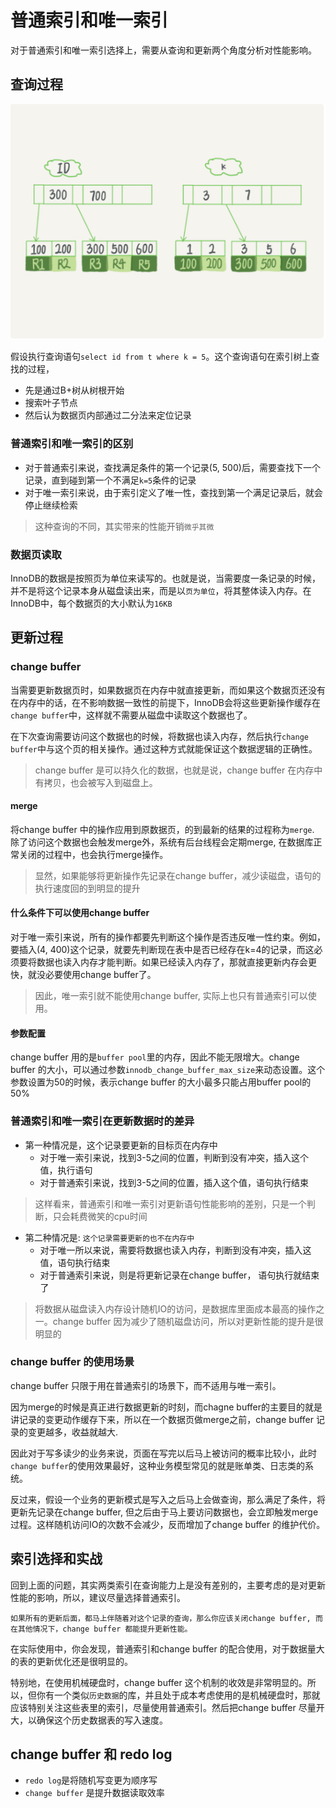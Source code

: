 # 普通索引和唯一索引

对于普通索引和唯一索引选择上，需要从查询和更新两个角度分析对性能影响。

## 查询过程

![image-20200630155945144](../../assets/08c0e9cf7b551db92830553899d40f81d196b956.png)

假设执行查询语句`select id from t where k = 5`。这个查询语句在索引树上查找的过程，

- 先是通过B+树从树根开始
- 搜索叶子节点
- 然后认为数据页内部通过二分法来定位记录

### 普通索引和唯一索引的区别

- 对于普通索引来说，查找满足条件的第一个记录(5, 500)后，需要查找下一个记录，直到碰到第一个不满足`k=5`条件的记录
- 对于唯一索引来说，由于索引定义了唯一性，查找到第一个满足记录后，就会停止继续检索

> 这种查询的不同，其实带来的性能开销`微乎其微`

### 数据页读取

InnoDB的数据是按照页为单位来读写的。也就是说，当需要度一条记录的时候，并不是将这个记录本身从磁盘读出来，而是以`页为单位`，将其整体读入内存。在InnoDB中，每个数据页的大小默认为`16KB`

## 更新过程

### change buffer

当需要更新数据页时，如果数据页在内存中就直接更新，而如果这个数据页还没有在内存中的话，在不影响数据一致性的前提下，InnoDB会将这些更新操作缓存在`change buffer`中，这样就不需要从磁盘中读取这个数据也了。

在下次查询需要访问这个数据也的时候，将数据也读入内存，然后执行`change buffer`中与这个页的相关操作。通过这种方式就能保证这个数据逻辑的正确性。

> change buffer 是可以持久化的数据，也就是说，change buffer 在内存中有拷贝，也会被写入到磁盘上。

#### merge

将change buffer 中的操作应用到原数据页，的到最新的结果的过程称为`merge`. 除了访问这个数据也会触发merge外，系统有后台线程会定期merge, 在数据库正常关闭的过程中，也会执行merge操作。

> 显然，如果能够将更新操作先记录在change buffer，减少读磁盘，语句的执行速度回的到明显的提升

#### 什么条件下可以使用change buffer

对于唯一索引来说，所有的操作都要先判断这个操作是否违反唯一性约束。例如，要插入(4, 400)这个记录，就要先判断现在表中是否已经存在k=4的记录，而这必须要将数据也读入内存才能判断。如果已经读入内存了，那就直接更新内存会更快，就没必要使用change buffer了。

> 因此，唯一索引就不能使用change buffer, 实际上也只有普通索引可以使用。

#### 参数配置

change buffer 用的是`buffer pool`里的内存，因此不能无限增大。change buffer 的大小，可以通过参数`innodb_change_buffer_max_size`来动态设置。这个参数设置为50的时候，表示change buffer 的大小最多只能占用buffer pool的50%

### 普通索引和唯一索引在更新数据时的差异

- 第一种情况是，这个记录要更新的目标页在内存中
  - 对于唯一索引来说，找到3-5之间的位置，判断到没有冲突，插入这个值，执行语句
  - 对于普通索引来说，找到3-5之间的位置，插入这个值，语句执行结束

> 这样看来，普通索引和唯一索引对更新语句性能影响的差别，只是一个判断，只会耗费微笑的cpu时间

- 第二种情况是: `这个记录需要更新的也不在内存中`
  - 对于唯一所以来说，需要将数据也读入内存，判断到没有冲突，插入这值，语句执行结束
  - 对于普通索引来说，则是将更新记录在change buffer， 语句执行就结束了

> 将数据从磁盘读入内存设计随机IO的访问，是数据库里面成本最高的操作之一。change buffer 因为减少了随机磁盘访问，所以对更新性能的提升是很明显的

### change buffer 的使用场景

change  buffer 只限于用在普通索引的场景下，而不适用与唯一索引。

因为merge的时候是真正进行数据更新的时刻，而chagne buffer的主要目的就是讲记录的变更动作缓存下来，所以在一个数据页做merge之前，change buffer 记录的变更越多，收益就越大.

因此对于写多读少的业务来说，页面在写完以后马上被访问的概率比较小，此时`change buffer`的使用效果最好，这种业务模型常见的就是账单类、日志类的系统。

反过来，假设一个业务的更新模式是写入之后马上会做查询，那么满足了条件，将更新先记录在change buffer, 但之后由于马上要访问数据也，会立即触发merge过程。这样随机访问IO的次数不会减少，反而增加了change buffer 的维护代价。

## 索引选择和实战

回到上面的问题，其实两类索引在查询能力上是没有差别的，主要考虑的是对更新性能的影响，所以，建议尽量选择普通索引。

`如果所有的更新后面，都马上伴随着对这个记录的查询，那么你应该关闭change buffer, 而在其他情况下，change buffer 都能提升更新性能。`

在实际使用中，你会发现，普通索引和change buffer 的配合使用，对于数据量大的表的更新优化还是很明显的。

特别地，在使用机械硬盘时，change buffer 这个机制的收效是非常明显的。所以，但你有一个类似`历史数据`的库，并且处于成本考虑使用的是机械硬盘时，那就应该特别关注这些表里的索引，尽量使用普通索引。然后把change buffer 尽量开大，以确保这个历史数据表的写入速度。

## change buffer 和 redo log

- `redo log`是将随机写变更为顺序写
- `change buffer` 是提升数据读取效率